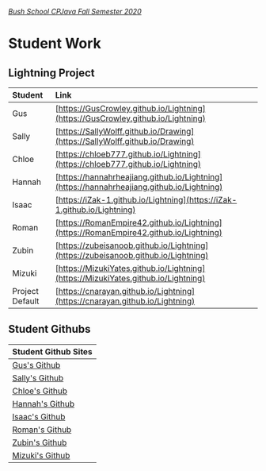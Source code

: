 [_Bush School CPJava Fall Semester 2020_](https://chandrunarayan.github.io/cpjava/)
# Student Work

## Lightning Project

| Student | Link
| :--- | :--- |
| Gus | [https://GusCrowley.github.io/Lightning](https://GusCrowley.github.io/Lightning)
| Sally | [https://SallyWolff.github.io/Drawing](https://SallyWolff.github.io/Drawing)
| Chloe | [https://chloeb777.github.io/Lightning](https://chloeb777.github.io/Lightning)
| Hannah | [https://hannahrheajiang.github.io/Lightning](https://hannahrheajiang.github.io/Lightning)
| Isaac | [https://iZak-1.github.io/Lightning](https://iZak-1.github.io/Lightning)
| Roman | [https://RomanEmpire42.github.io/Lightning](https://RomanEmpire42.github.io/Lightning)
| Zubin | [https://zubeisanoob.github.io/Lightning](https://zubeisanoob.github.io/Lightning)
| Mizuki | [https://MizukiYates.github.io/Lightning](https://MizukiYates.github.io/Lightning)
| Project Default | [https://cnarayan.github.io/Lightning](https://cnarayan.github.io/Lightning)


## Student Githubs

| Student Github Sites |
| :-------------------------------------- |
| [Gus's Github](https://github.com/GusCrowley)
| [Sally's Github](https://github.com/SallyWolff)
| [Chloe's Github](https://github.com/chloeb777)
| [Hannah's Github](https://github.com/hannahrheajiang)
| [Isaac's Github](https://github.com/iZak-1)
| [Roman's Github](https://github.com/RomanEmpire42)
| [Zubin's Github](https://github.com/zubeisanoob)
| [Mizuki's Github](https://github.com/MizukiYates)

